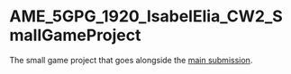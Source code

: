 # AME_5GPG_1920_IsabelElia_CW2_SmallGameProject

 The small game project that goes alongside the [main submission](https://github.com/ie2990/AME_5GPG_1920_IsabelElia_CW2).
